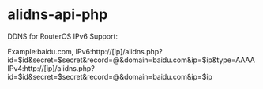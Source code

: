 # alidns-api-php
DDNS for RouterOS
IPv6 Support:

Example:baidu.com,
IPv6:http://[ip]/alidns.php?id=$id&secret=$secret&record=@&domain=baidu.com&ip=$ip&type=AAAA
IPv4:http://[ip]/alidns.php?id=$id&secret=$secret&record=@&domain=baidu.com&ip=$ip

